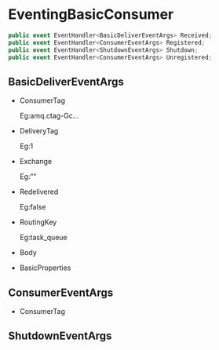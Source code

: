 # EventingBasicConsumer

```csharp
public event EventHandler<BasicDeliverEventArgs> Received;
public event EventHandler<ConsumerEventArgs> Registered;
public event EventHandler<ShutdownEventArgs> Shutdown;
public event EventHandler<ConsumerEventArgs> Unregistered;
```

## BasicDeliverEventArgs

* ConsumerTag

  Eg:amq.ctag-Gc…

* DeliveryTag

  Eg:1

* Exchange

  Eg:””

* Redelivered

  Eg:false

* RoutingKey

  Eg:task\_queue

* Body
* BasicProperties 

## ConsumerEventArgs

* ConsumerTag

## ShutdownEventArgs

